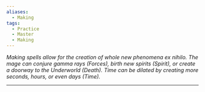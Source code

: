 ```yaml
---
aliases:
  - Making
tags:
  - Practice
  - Master
  - Making
---
```


_Making spells allow for the creation of whole new phenomena ex nihilo. The mage can conjure gamma rays (Forces), birth new spirits (Spirit), or create a doorway to the Underworld (Death). Time can be dilated by creating more seconds, hours, or even days (Time)._

---


